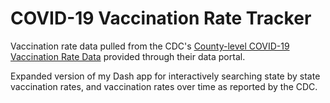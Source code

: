 # COVID-19 Vaccination Rate Tracker 
Vaccination rate data pulled from the CDC's [County-level COVID-19 Vaccination Rate Data](https://www.cdc.gov/coronavirus/2019-ncov/vaccines/distributing/reporting-counties.html) provided through their data portal.

Expanded version of my Dash app for interactively searching state by state vaccination rates, and vaccination rates over time as reported by the CDC. 
